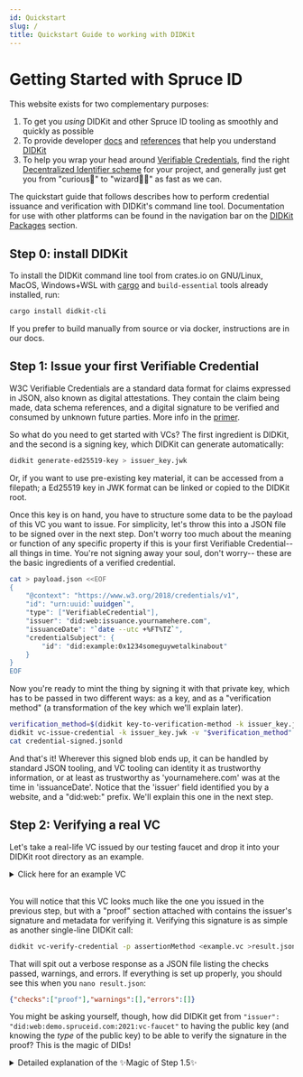 ```yaml
--- 
id: Quickstart
slug: /
title: Quickstart Guide to working with DIDKit
---
```


# Getting Started with Spruce ID
          
This website exists for two complementary purposes: 
1. To get you *using* DIDKit and other Spruce ID tooling as smoothly and quickly
   as possible
2. To provide developer [docs](/docs/) and [references](/docs/glossary)
   that help you understand [DIDKit](/docs/didkit)
3. To help you wrap your head around
   [Verifiable Credentials](/docs/primer/), find the right [Decentralized
   Identifier scheme](/docs/did-methods) for your project, and generally just
   get you from "curious🤔" to "wizard🧙‍♂️" as fast as we can.

The quickstart guide that follows describes how to perform credential issuance and verification with DIDKit's command line tool. Documentation for use with other platforms can be found in the navigation bar on the [DIDKit Packages](/docs/didkit-packages/rust) section.

## Step 0: install DIDKit 

To install the DIDKit command line tool from crates.io on GNU/Linux, MacOS,
Windows+WSL with
[cargo](https://doc.rust-lang.org/cargo/getting-started/installation.html) and
`build-essential` tools already installed, run:

```sh
cargo install didkit-cli
```

If you prefer to build manually from source or via docker, instructions are in our docs.

## Step 1: Issue your first Verifiable Credential

W3C Verifiable Credentials are a standard data format for claims expressed in
JSON, also known as digital attestations. They contain the claim being made,
data schema references, and a digital signature to be verified and consumed by
unknown future parties. More info in the [primer](/docs/primer).

So what do you need to get started with VCs? The first ingredient is DIDKit, and the second is a signing key, which DIDKit can generate automatically:

```sh
didkit generate-ed25519-key > issuer_key.jwk
```

Or, if you want to use pre-existing key material, it can be accessed from a filepath; a Ed25519 key in JWK format can be linked or copied to the DIDKit root.

Once this key is on hand, you have to structure some data to be the payload of
this VC you want to issue. For simplicity, let's throw this into a JSON file to
be signed over in the next step. Don't worry too much about the meaning or
function of any specific property if this is your first Verifiable Credential--
all things in time. You're not signing away your soul, don't worry-- these are the basic ingredients of a verified credential.
          
```bash
cat > payload.json <<EOF
{
    "@context": "https://www.w3.org/2018/credentials/v1",
    "id": "urn:uuid:`uuidgen`",
    "type": ["VerifiableCredential"],
    "issuer": "did:web:issuance.yournamehere.com",
    "issuanceDate": "`date --utc +%FT%TZ`",
    "credentialSubject": {
        "id": "did:example:0x1234someguywetalkinabout"
    }
}
EOF
```

Now you're ready to mint the thing by signing it with that private key, which has to be passed in two different ways: as a key, and as a "verification method" (a transformation of the key which we'll explain later).

```sh
verification_method=$(didkit key-to-verification-method -k issuer_key.jwk)
didkit vc-issue-credential -k issuer_key.jwk -v "$verification_method" -p assertionMethod <payload.json >credential-signed.jsonld
cat credential-signed.jsonld
```

And that's it! Wherever this signed blob ends up, it can be handled by standard
JSON tooling, and VC tooling can identity it as trustworthy information, or at
least as trustworthy as 'yournamehere.com' was at the time in 'issuanceDate'.
Notice that the 'issuer' field identified you by a website, and a "did:web:"
prefix. We'll explain this one in the next step.

## Step 2: Verifying a real VC

Let's take a real-life VC issued by our testing faucet and drop it into your DIDKit root directory as an example.

<details>
  <summary>Click here for an example VC</summary>
  <div>
    <div><i>Note: to get a fresher version of this credential issued to a 
    real-world DID, you might want to install the Credible mobile wallet on
    a mobile device, whether from <a href="https://github.com/spruceid/credible">source code</a>,
    from <a href="https://testflight.apple.com/join/CPZON8Ho">Apple Test Flight</a>, 
    or from <a href="https://play.google.com/store/apps/details?id=com.spruceid.app.credible&hl=de&gl=US">the Google Play store</a>. Once you have Credible installed, it will automatically generate an off-chain did-tz (it will resemble <code>did:tz:tz1aTuW7578MTt3ZtWYCjX65nUXkzE1CMcAf</code>), and when you navigate to <a href="https://demo.spruceid.com">our demo faucet</a></i>, you can get a VC issued to you containing your unique, decentralized identifier. 
    </div>
     <code>{`
{
  "@context": [
    "https://www.w3.org/2018/credentials/v1",
    "https://schema.org/"
  ],
  "id": "urn:uuid:baef4793-ab07-4c17-a175-ec114b18245e",
  "type": "VerifiableCredential",
  "credentialSubject": {
    "id": "did:tz:tz1aTuW7578MTt3ZtWYCjX65nUXkzE1CMcAf"
  }
  "issuer": "did:web:demo.spruceid.com:2021:vc-faucet",
  "issuanceDate": "2021-09-13T09:19:41Z",
  "proof": {
    "type": "Ed25519Signature2018",
    "proofPurpose": "assertionMethod",
    "verificationMethod": "did:web:demo.spruceid.com:2021:vc-faucet#key-1",
    "created": "2021-09-13T09:19:41.374Z",
    "jws": "eyJhbGciOiJFZERTQSIsImNyaXQiOlsiYjY0Il0sImI2NCI6ZmFsc2V9..uwSzKxDeXk4nCd6EH6H-7GwaXNwgdoEBPNsrCbbcmJV9hJRrwZPJakXaK6c4uFkFoICGUikTBifmEdV_7BOCCg"
  },
  "expirationDate": "2021-10-13T09:19:41Z"
}
`.slice(1, -1)}</code>
  </div>
<br />(You can cut and paste it into a <code>{`
sample.vc
`.slice(1, -1)}</code> file using a text editor or a bash command for simplicity's sake, or download it <a href="/assets/example_vc.json">here</a>).

</details>

<br />You will notice that this VC looks much like the one you issued in the
previous step, but with a "proof" section attached with contains the issuer's
signature and metadata for verifying it.  Verifying this signature is as simple
as another single-line DIDKit call:

```bash
didkit vc-verify-credential -p assertionMethod <example.vc >result.json
```

That will spit out a verbose response as a JSON file listing the checks passed, warnings, and errors. If everything is set up properly, you should see this when you `nano result.json`:

```json
{"checks":["proof"],"warnings":[],"errors":[]}
```

You might be asking yourself, though, how did DIDKit get from `"issuer": "did:web:demo.spruceid.com:2021:vc-faucet"` to having the public key (and knowing the *type* of the public key) to be able to verify the signature in the proof? This is the magic of DIDs!

<details><summary>Detailed explanation of the ✨Magic of Step 1.5✨</summary>

<h3>The [often implicit!] resolution step</h3>

Let's take the simple example VC above, issued by <code>did:web:demo.spruceid.com:2021:vc-faucet</code>, i.e. our <a
href="https://demo.spruceid.com/">VC faucet</a>). Information about this issuer
has to be "resolved" in much the same way that a web address (like
demo.spruceid.com) needs to be resolved to an IP address to establish a browser
connection. There are many ways of resolving DIDs, but let's stick to DID-web
for now, as it is the easiest for young wizards to understand.
          
A "did-web" is a DID which publishes its "DID Document" (a data file containing
identity information and public keys) in a standardized location at the website
it identifies. <a
href="https://demo.spruceid.com/2021/vc-faucet/did.json">https://demo.spruceid.com/2021/vc-faucet/did.json</a>
is, as a web-savvy user might expect, a JSON file that publishes resolution
information about the DID <code>did:web:demo.spruceid.com:2021:vc-faucet</code>.
A "did-web" tells you exactly where to go to "resolve" that DID into a DID
document: you just tack <code>/.well-known/did.json</code> to the end of a root
domain, or just <code>/did.json</code> for a qualified domain, and fetch that
JSON blob.  Other DID methods have more complex resolution mechanisms, but take
the same input (a DID string) which, if succesfully resolved, outputs the same
kind of DID document, give or take a few optional properties specific to each
DID method.

The most basic and useful thing that a DID Document contains is a series of
"verification methods", i.e., public keys used for specific purposes and which
can be referenced by specific relative references. These are used to check the
signature on a VC, among other purposes. See, for example, this DID document
from the demo app we use to test DIDKit and wallets:

<details>
  <summary><h3>Behold! A real-world DID Document!</h3></summary>
    <code>{`
{
  "@context": [
    "https://www.w3.org/ns/did/v1",
    {
      "@id": "https://w3id.org/security#publicKeyJwk",
      "@type": "@json"
    }
  ],
  "id": "did:web:demo.spruceid.com:2021:vc-faucet",
  "verificationMethod": [
    {
      "id": "did:web:demo.spruceid.com:2021:vc-faucet#key-1",
      "type": "Ed25519VerificationKey2018",
      "controller": "did:web:demo.spruceid.com:2021:vc-faucet",
      "publicKeyJwk": {
        "kty": "OKP",
        "crv": "Ed25519",
        "x": "ZMKSD7bKSOg_4IQhZUd-2VCoBTCrEB8L2tql4oRNDUg"
      }
    }
  ],
  "authentication": [
    "did:web:demo.spruceid.com:2021:vc-faucet#key-1"
  ],
  "assertionMethod": [
    "did:web:demo.spruceid.com:2021:vc-faucet#key-1"
  ]
}
`.slice(1, -1)}</code>

<br />*Note: this DID Document has an Ed25519 key as its "key-1" (default key)
that is the designated key for <code>`authentication`</code> and
<code>`assertionMethod`</code> purposes. The latter alias signals to wallets
that this is the key used to sign assertions about the world-- assertions that
this public key makes verifiable.*

</details>

While on the issuer side, a verification method can be deterministically derived
from the private key, a verifier downstream does not have that option, which is
why DID Documents exist in the first place: to publish annotated key material
that can be used to verify signatures out there in the world.  Having resolved
the issuer's DID, you now have the subset of its contents needed to verify a
credential: the "verification method" for checking the signatures on a VC.

This might sound like a lot of work described step by step, but don't worry--
DID resolution happens automatically once everything is up and running, as you
already saw above.  If you needed to do only the solution step for some reason,
you could fetch a DID Document with a single DIDKit command as well, in any
context with web access:

<code>{`
didkit did-dereference did:web:demo.spruceid.com:2021:vc-faucet
`}</code>

</details>